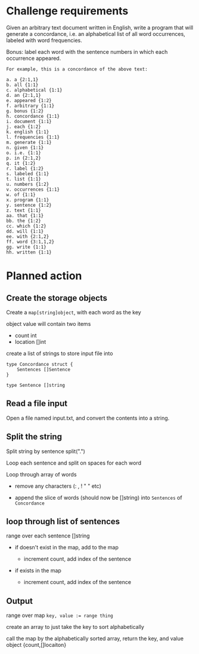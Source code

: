 # Challenge requirements

Given an arbitrary text document written in English, write a program that will generate a
concordance, i.e. an alphabetical list of all word occurrences, labeled with word
frequencies.

Bonus: label each word with the sentence numbers in which each occurrence appeared.

`For example, this is a concordance of the above text:`

```
a. a {2:1,1}
b. all {1:1}
c. alphabetical {1:1}
d. an {2:1,1}
e. appeared {1:2}
f. arbitrary {1:1}
g. bonus {1:2}
h. concordance {1:1}
i. document {1:1}
j. each {1:2}
k. english {1:1}
l. frequencies {1:1}
m. generate {1:1}
n. given {1:1}
o. i.e. {1:1}
p. in {2:1,2}
q. it {1:2}
r. label {1:2}
s. labeled {1:1}
t. list {1:1}
u. numbers {1:2}
v. occurrences {1:1}
w. of {1:1}
x. program {1:1}
y. sentence {1:2}
z. text {1:1}
aa. that {1:1}
bb. the {1:2}
cc. which {1:2}
dd. will {1:1}
ee. with {2:1,2}
ff. word {3:1,1,2}
gg. write {1:1}
hh. written {1:1}
```

# Planned action

## Create the storage objects

Create a `map[string]object`, with each word as the key

object value will contain two items

- count int
- location []int

create a list of strings to store input file into

```
type Concordance struct {
    Sentences []Sentence
}

type Sentence []string 
```

## Read a file input

Open a file named input.txt, and convert the contents into a string.

## Split the string

Split string by sentence split(".")

Loop each sentence and split on spaces for each word

Loop through array of words

- remove any characters (: , ! " " etc)

- append the slice of words (should now be []string) into `Sentences` of `Concordance`

## loop through list of sentences

range over each sentence []string

- if doesn't exist in the map, add to the map

    - increment count, add index of the sentence
    
- if exists in the map

    - increment count, add index of the sentence
    
## Output

range over map `key, value := range thing`

create an array to just take the key to sort alphabetically

call the map by the alphabetically sorted array, return the key, and value object {count,[]locaiton}